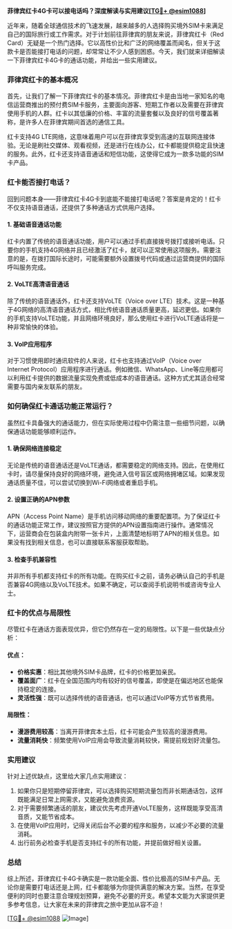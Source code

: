 **菲律宾红卡4G卡可以接电话吗？深度解读与实用建议[[TG💪+ @esim1088](https://t.me/s/esim1088)]**

近年来，随着全球通信技术的飞速发展，越来越多的人选择购买境外SIM卡来满足自己的国际旅行或工作需求。对于计划前往菲律宾的朋友来说，菲律宾红卡（Red Card）无疑是一个热门选择。它以高性价比和广泛的网络覆盖而闻名，但关于这款卡是否能接打电话的问题，却常常让不少人感到困惑。今天，我们就来详细解读一下菲律宾红卡4G卡的通话功能，并给出一些实用建议。

### 菲律宾红卡的基本概况

首先，让我们了解一下菲律宾红卡的基本情况。菲律宾红卡是由当地一家知名的电信运营商推出的预付费SIM卡服务，主要面向游客、短期工作者以及需要在菲律宾使用手机的人群。红卡以其低廉的价格、丰富的流量套餐以及良好的信号覆盖著称，是许多人在菲律宾期间首选的通信工具。

红卡支持4G LTE网络，这意味着用户可以在菲律宾享受到高速的互联网连接体验。无论是刷社交媒体、观看视频，还是进行在线办公，红卡都能提供稳定且快速的服务。此外，红卡还支持语音通话和短信功能，这使得它成为一款多功能的SIM卡产品。

### 红卡能否接打电话？

回到问题本身——菲律宾红卡4G卡到底能不能接打电话呢？答案是肯定的！红卡不仅支持语音通话，还提供了多种通话方式供用户选择。

#### 1. 基础语音通话功能
红卡内置了传统的语音通话功能，用户可以通过手机直接拨号拨打或接听电话。只要你的手机支持4G网络并且已经激活了红卡，就可以正常使用这项服务。需要注意的是，在拨打国际长途时，可能需要额外设置拨号代码或通过运营商提供的国际呼叫服务完成。

#### 2. VoLTE高清语音通话
除了传统的语音通话外，红卡还支持VoLTE（Voice over LTE）技术。这是一种基于4G网络的高清语音通话方式，相比传统语音通话质量更高，延迟更低。如果你的手机支持VoLTE功能，并且网络环境良好，那么使用红卡进行VoLTE通话将是一种非常愉快的体验。

#### 3. VoIP应用程序
对于习惯使用即时通讯软件的人来说，红卡也支持通过VoIP（Voice over Internet Protocol）应用程序进行通话。例如微信、WhatsApp、Line等应用都可以利用红卡提供的数据流量实现免费或低成本的语音通话。这种方式尤其适合经常需要与国内亲友联系的朋友。

### 如何确保红卡通话功能正常运行？

虽然红卡具备强大的通话能力，但在实际使用过程中仍需注意一些细节问题，以确保通话功能能够顺利运作。

#### 1. 确保网络连接稳定
无论是传统的语音通话还是VoLTE通话，都需要稳定的网络支持。因此，在使用红卡时，请尽量保持良好的网络环境，避免进入信号盲区或网络拥堵区域。如果发现通话质量不佳，可以尝试切换到Wi-Fi网络或者重启手机。

#### 2. 设置正确的APN参数
APN（Access Point Name）是手机访问移动网络的重要配置项。为了保证红卡的通话功能正常工作，建议按照官方提供的APN设置指南进行操作。通常情况下，运营商会在包装盒内附带一张卡片，上面清楚地标明了APN的相关信息。如果没有找到相关信息，也可以直接联系客服获取帮助。

#### 3. 检查手机兼容性
并非所有手机都支持红卡的所有功能。在购买红卡之前，请务必确认自己的手机是否兼容4G网络以及VoLTE技术。如果不确定，可以查阅手机说明书或咨询专业人士。

### 红卡的优点与局限性

尽管红卡在通话方面表现优异，但它仍然存在一定的局限性。以下是一些优缺点分析：

#### 优点：
- **价格实惠**：相比其他境外SIM卡品牌，红卡的价格更加亲民。
- **覆盖面广**：红卡在全国范围内均有较好的信号覆盖，即使是在偏远地区也能保持稳定的连接。
- **灵活性强**：既可以选择传统的语音通话，也可以通过VoIP等方式节省费用。

#### 局限性：
- **漫游费用较高**：当离开菲律宾本土后，红卡可能会产生较高的漫游费用。
- **流量消耗快**：频繁使用VoIP应用会导致流量消耗较快，需提前规划好流量包。

### 实用建议

针对上述优缺点，这里给大家几点实用建议：

1. 如果你只是短期停留菲律宾，可以选择购买短期流量包而非长期通话包，这样既能满足日常上网需求，又能避免浪费资源。
2. 对于需要频繁通话的朋友，建议优先考虑开通VoLTE服务，这样既能享受高清音质，又能节省成本。
3. 在使用VoIP应用时，记得关闭后台不必要的程序和服务，以减少不必要的流量消耗。
4. 出行前务必检查手机是否支持红卡的所有功能，并提前做好相关设置。

### 总结

综上所述，菲律宾红卡4G卡确实是一款功能全面、性价比极高的SIM卡产品。无论你是需要打电话还是上网，红卡都能够为你提供满意的解决方案。当然，在享受便利的同时也要注意合理规划预算，避免不必要的开支。希望本文能为大家提供更多参考信息，让大家在未来的菲律宾之旅中更加从容不迫！

[[TG💪+ @esim1088](https://t.me/s/esim1088) ![Image](https://i.postimg.cc/4NQfJmqS/Snipaste-2025-05-13-00-14-12.png)]
